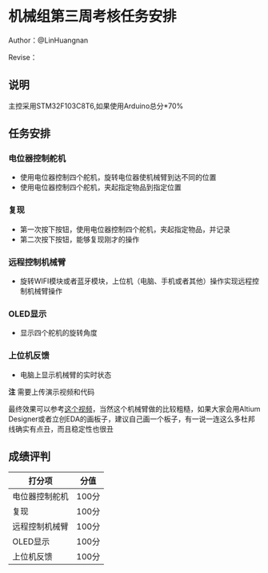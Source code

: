 # 机械组第三周考核任务安排

Author：@LinHuangnan

Revise：

## 说明
主控采用STM32F103C8T6,如果使用Arduino总分*70%

## 任务安排
### 电位器控制舵机
- 使用电位器控制四个舵机，旋转电位器使机械臂到达不同的位置
- 使用电位器控制四个舵机，夹起指定物品到指定位置

### 复现
- 第一次按下按钮，使用电位器控制四个舵机，夹起指定物品，并记录
- 第二次按下按钮，能够复现刚才的操作

### 远程控制机械臂
- 旋转WIFI模块或者蓝牙模块，上位机（电脑、手机或者其他）操作实现远程控制机械臂操作

### OLED显示
- 显示四个舵机的旋转角度

### 上位机反馈
- 电脑上显示机械臂的实时状态

**注** 需要上传演示视频和代码

最终效果可以参考[这个视频](https://www.bilibili.com/video/BV16e4y1Y77M?share_source=copy_web&vd_source=34ed110d766ac5910b35ccc9afedda6e)，当然这个机械臂做的比较粗糙，如果大家会用Altium Designer或者立创EDA的画板子，建议自己画一个板子，有一说一连这么多杜邦线确实有点丑，而且稳定性也很丑

## 成绩评判
| 打分项 | 分值 |
| ---- | ---- | 
| 电位器控制舵机 | 100分 |
| 复现 | 100分 |
| 远程控制机械臂 | 100分 |
| OLED显示 | 100分 |
| 上位机反馈 | 100分 |


